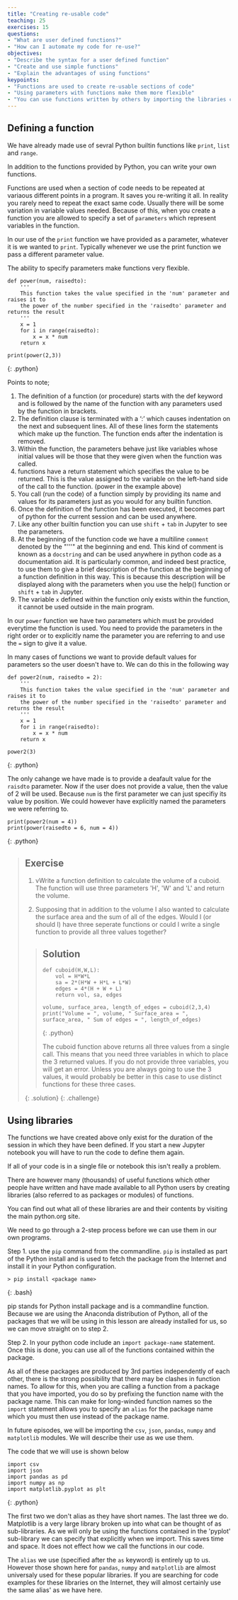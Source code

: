 ```yaml
---
title: "Creating re-usable code"
teaching: 25
exercises: 15
questions:
- "What are user defined functions?"
- "How can I automate my code for re-use?" 
objectives:
- "Describe the syntax for a user defined function"
- "Create and use simple functions" 
- "Explain the advantages of using functions"
keypoints:
- "Functions are used to create re-usable sections of code"
- "Using parameters with functions make them more flexible"
- "You can use functions written by others by importing the libraries containing them into your code"
---
```


## Defining a function

We have already made use of sevral Python builtin functions like `print`, `list` and `range`. 

In addition to the functions provided by Python, you can write your own functions.

Functions are used when a section of code needs to be repeated at variaous different points in a program. It saves you re-writing it all. In reality you rarely need to repeat the exact same code. Usually there will be some variation in variable values needed. Because of this, when you create a function you are allowed to specify a set of `parameters` which represent variables in the function.

In our use of the `print` function we have provided as a parameter, whatever it is we wanted to `print`. Typically whenever we use the print function we pass a different parameter value.

The ability to specify parameters make functions very flexible.

~~~
def power(num, raisedto):
    ''' 
    This function takes the value specified in the 'num' parameter and raises it to
    the power of the number specified in the 'raisedto' parameter and returns the result
    '''
    x = 1
    for i in range(raisedto):
        x = x * num
    return x

print(power(2,3))
~~~
{: .python}

Points to note;

1.	The definition of a function (or procedure) starts with the def keyword and is followed by the name of the function with any parameters used by the function in brackets. 
2.	The definition clause is terminated with a ‘:’ which causes indentation on the next and subsequent lines. All of these lines form the statements which make up the function. The function ends after the indentation is removed.
3.	Within the function, the parameters behave just like variables whose initial values will be those that they were given when the function was called. 
4.	functions have a return statement which specifies the value to be returned. This is the value assigned to the variable on the left-hand side of the call to the function. (power in the example above)
5.	You call (run the code) of a function simply by providing its name and values for its parameters just as you would for any builtin function.
6.  Once the definition of the function has been executed, it becomes part of python for the current session and can be used anywhere. 
7. Like any other builtin function you can use `shift` + `tab` in Jupyter to see the parameters. 
8. At the beginning of the function code we have a multiline  `comment` denoted by the "'''" at the beginning and end. This kind of comment is known as a `docstring` and can be used anywhere in python code as a documentation aid. It is particularly common, and indeed best practice, to use them to give a brief description of the function at the beginning of a function definition in this way. This is because this description will be displayed along with the parameters when you use the help() function or `shift` + `tab` in Jupyter.
9. The variable `x` defined within the function only exists within the function, it cannot be used outside in the main program.


In our `power` function we have two parameters which must be provided everytime the function is used. You need to  provide the parameters in the right order or to explicitly name the parameter you are referring to and use the `=` sign to give it a value.

In many cases of functions we want to provide default values for parameters so the user doesn't have to. We can do this in the following way

~~~
def power2(num, raisedto = 2):
    ''' 
    This function takes the value specified in the 'num' parameter and raises it to
    the power of the number specified in the 'raisedto' parameter and returns the result
    '''
    x = 1
    for i in range(raisedto):
        x = x * num
    return x

power2(3)
~~~
{: .python}

The only cahange we have made is to provide a deafault value for the `raisdto` parameter. Now if the user does not provide a value, then the value of 2 will be used. Because `num` is the first parameter we can just specifiy its value by position. We could however have explicitly named the parameters we were referring to. 

~~~
print(power2(num = 4))
print(power(raisedto = 6, num = 4))
~~~
{: .python}

> ## Exercise
> 
> 1. vWrite a function definition to calculate the volume of a cuboid. The function will use three parameters 'H', 'W' and 'L' and return the volume.
> 
> 2. Supposing that in addition to the volume I also wanted to calculate the surface area and the sum of all of the edges. Would I (or should I) have three seperate functions or could I write a single function to provide all three values together?
> 
> > ## Solution
> > 
> > ~~~
> > def cuboid(H,W,L):
> >     vol = H*W*L
> >     sa = 2*(H*W + H*L + L*W)
> >     edges = 4*(H + W + L)
> >     return vol, sa, edges
> > 
> > volume, surface_area, length_of_edges = cuboid(2,3,4)
> > print("Volume = ", volume, " Surface_area = ", surface_area, " Sum of edges = ", length_of_edges)
> > ~~~
> > {: .python}
> > 
> > The cuboid function above returns all three values from a single call. This means that you need three variables in which to place the 3 returned values. If you do not provide three variables, you will get an error.
> > Unless you are always going to use the 3 values, it would probably be better in this case to use distinct functions for these three cases.
> > 
> {: .solution}
{: .challenge}

## Using libraries

The functions we have created above only exist for the duration of the session in which they have been defined. If you start a new Jupyter notebook you will have to run the code to define them again.

If all of your code is in a single file or notebook this isn't really a problem.

There are however many (thousands) of useful functions which other people have written and have made available to all Python users by creating libraries (also referred to as packages or modules) of functions. 

You can find out what all of these libraries are and their contents by visiting the main python.org site. 

We need to go through a 2-step process before we can use them in our own programs.

Step 1.  use the `pip` command from the commandline. `pip` is installed as part of the Python install and is used to fetch the package from the Internet and install it in your Python configuration.

~~~
> pip install <package name>
~~~
{: .bash}

pip stands for Python install package and is a commandline function. Because we are using the Anaconda distribution of Python, all of the packages that we will be using in this lesson are already installed for us, so we can move straight on to step 2.

Step 2. In your python code include an `import package-name` statement. Once this is done, you can use all of the functions contained within the package.

As all of these packages are produced by 3rd parties independently of each other, there is the strong possibility that there may be clashes in function names. To allow for this, when you are calling a function from a package that you have imported, you do so by prefixing the function name with the package name. This can make for long-winded function names so the `import` statement allows you to specify an `alias` for the package name which you must then use instead of the package name.

In future episodes, we will be importing the `csv`, `json`, `pandas`, `numpy` and `matplotlib` modules. We will describe their use as we use them.

The code that we will use is shown below

~~~
import csv
import json
import pandas as pd
import numpy as np
import matplotlib.pyplot as plt
~~~
{: .python}

The first two we don't alias as they have short names. The last three we do. Matplotlib is a very large library broken up into what can be thought of as sub-libraries. As we will only be using the functions contained in the 'pyplot' sub-library we can specify that explicitly when we import. This saves time and space. It does not effect how we call the functions in our code.

The `alias` we use (specified after the `as` keyword) is entirely up to us. However those shown here for `pandas`, `numpy` and `matplotlib` are almost universaly used for these popular libraries. If you are searching for code examples for these libraries on the Internet, they will almost certainly use the same alias' as we have here. 

